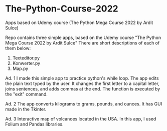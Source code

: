 # The-Python-Course-2022
Apps based on Udemy course (The Python Mega Course 2022 by Ardit Sulce)

Repo contains three simple apps, based on the Udemy course "The Python Mega Course 2022 by Ardit Sulce" There are short descriptions of each of them below:

1. Texteditor.py
2. Konwerter.py
3. Map.py

Ad. 1
I made this simple app to practice python's while loop. The app edits the plain text typed by the user. It changes the first letter to a capital letter, joins sentences, and adds commas at the end. The function is executed by the "exit" command.

Ad. 2
The app converts kilograms to grams, pounds, and ounces. It has GUI made in the Tkinter.

Ad. 3
Interactive map of volcanoes located in the USA. In this app, I used Folium and Pandas libraries.
